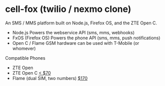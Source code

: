 cell-fox (twilio / nexmo clone)
========

An SMS / MMS platform built on Node.js, Firefox OS, and the ZTE Open C.

* Node.js Powers the webservice API (sms, mms, webhooks)
* FxOS (Firefox OS) Powers the phone API (sms, mms, push notifications)
* Open C / Flame GSM hardware can be used with T-Mobile (or whomever)

Compatible Phones

  * ZTE Open 
  * ZTE Open C [< $70](http://www.ebay.com/sch/i.html?_nkw=firefox+zte)
  * Flame (dual SIM, two numbers) [$170](https://developer.mozilla.org/en-US/Firefox_OS/Developer_phone_guide/Flame)
